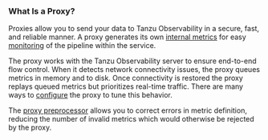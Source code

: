 ### What Is a Proxy?

Proxies allow you to send your data to Tanzu Observability in a secure, fast, and reliable manner. A proxy generates its own [internal metrics](https://docs.wavefront.com/wavefront-internal-metrics.html) for easy [monitoring](https://docs.wavefront.com/wavefront_monitoring.html) of the pipeline within the service.

The proxy works with the Tanzu Observability server to ensure end-to-end flow control. When it detects network
connectivity issues, the proxy queues metrics in memory and to disk. Once connectivity is restored the proxy
replays queued metrics but prioritizes real-time traffic. There are many ways to [configure](https://docs.wavefront.com/proxies_configuring.html) the proxy to tune this behavior.

The [proxy preprocessor](https://docs.wavefront.com/proxies_preprocessor_rules.html) allows you to correct errors in metric definition, reducing the number of invalid metrics which would otherwise be rejected by the proxy.
